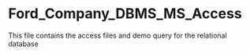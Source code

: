 # Ford_Company_DBMS_MS_Access
This file contains the access files and demo query for the relational database
